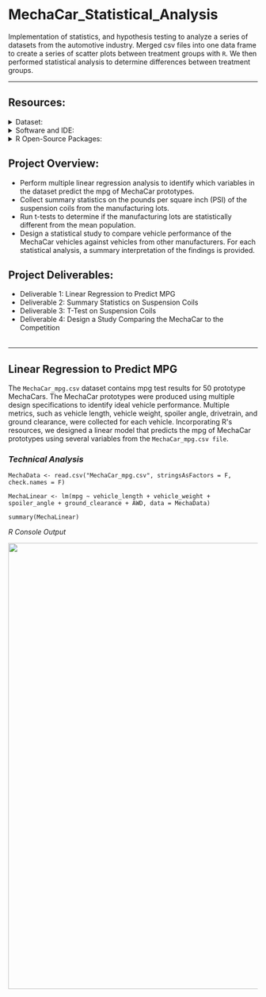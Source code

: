 # MechaCar_Statistical_Analysis
Implementation of statistics, and hypothesis testing to analyze a series of datasets from the automotive industry.  Merged csv files into one data frame to create a series of scatter plots between treatment groups with `R`. We then performed statistical analysis to determine differences between treatment groups.

<table><tr>

---

## Resources:

<details>
<summary>Dataset:</summary>

  - `MechaCar_mpg.csv`
  - `Suspension_Coil.csv`
</details>

<details>
<summary>Software and IDE:</summary>

  - `R`
  - `RStudio`
</details>

<details>
<summary>R Open-Source Packages:</summary>

  - `dpyler`
  - `tidyverse`
  - `ggplot2`

</details>

## Project Overview:
- Perform multiple linear regression analysis to identify which variables in the dataset predict the mpg of MechaCar prototypes.
- Collect summary statistics on the pounds per square inch (PSI) of the suspension coils from the manufacturing lots. 
- Run t-tests to determine if the manufacturing lots are statistically different from the mean population. 
- Design a statistical study to compare vehicle performance of the MechaCar vehicles against vehicles from other manufacturers. For each statistical analysis, a summary interpretation of the findings is provided.

## Project Deliverables:
- Deliverable 1: Linear Regression to Predict MPG
- Deliverable 2: Summary Statistics on Suspension Coils
- Deliverable 3: T-Test on Suspension Coils
- Deliverable 4: Design a Study Comparing the MechaCar to the Competition

<table><tr>

---

## Linear Regression to Predict MPG
The `MechaCar_mpg.csv` dataset contains mpg test results for 50 prototype MechaCars. The MechaCar prototypes were produced using multiple design specifications to identify ideal vehicle performance. Multiple metrics, such as vehicle length, vehicle weight, spoiler angle, drivetrain, and ground clearance, were collected for each vehicle. Incorporating R's resources, we designed a linear model that predicts the mpg of MechaCar prototypes using several variables from the `MechaCar_mpg.csv file`.

### _Technical Analysis_
```
MechaData <- read.csv("MechaCar_mpg.csv", stringsAsFactors = F, check.names = F)

MechaLinear <- lm(mpg ~ vehicle_length + vehicle_weight + spoiler_angle + ground_clearance + AWD, data = MechaData)

summary(MechaLinear)
```
_R Console Output_

<p align="center">
<img width="900" src="https://user-images.githubusercontent.com/107281474/192966573-c8f30c36-c5d6-4bf3-aa7d-388af1bf5547.png">
</p>

